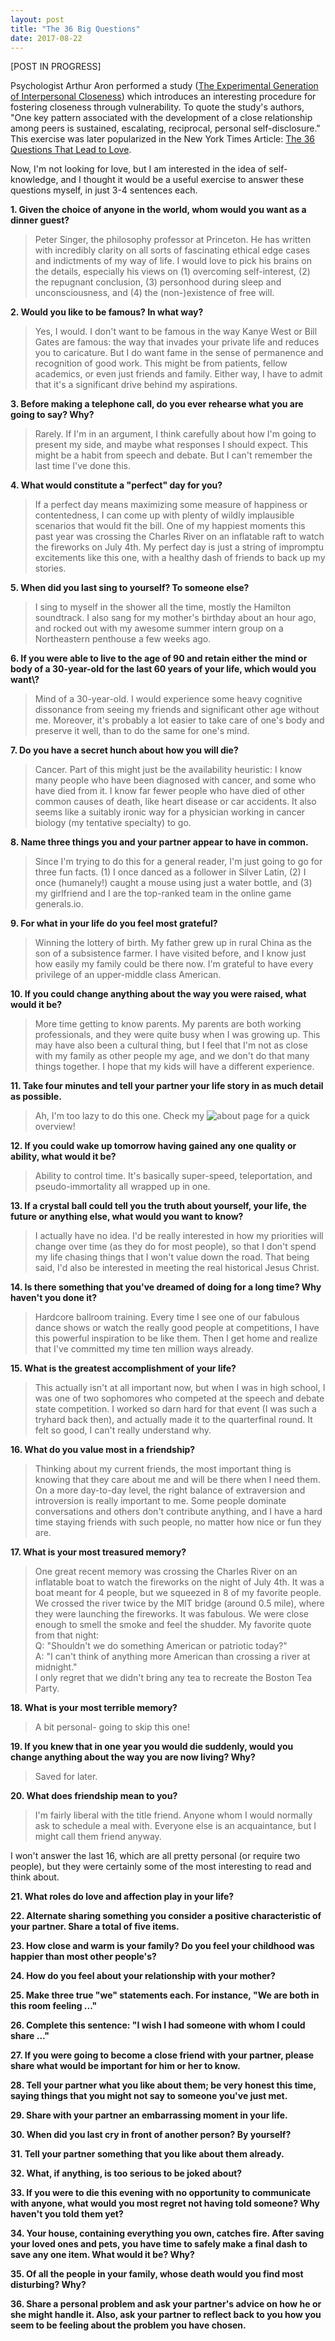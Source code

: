 ```yaml
---
layout: post
title: "The 36 Big Questions"
date: 2017-08-22
---
```


\[POST IN PROGRESS\]

Psychologist Arthur Aron performed a study ([The Experimental Generation of Interpersonal Closeness](http://journals.sagepub.com/doi/pdf/10.1177/0146167297234003)) which introduces an interesting procedure for fostering closeness through vulnerability. To quote the study's authors, "One key pattern associated with the development of a close relationship among peers is sustained, escalating, reciprocal, personal self-disclosure." This exercise was later popularized in the New York Times Article: [The 36 Questions That Lead to Love](https://www.nytimes.com/2015/01/11/fashion/no-37-big-wedding-or-small.html). 

Now, I'm not looking for love, but I am interested in the idea of self-knowledge, and I thought it would be a useful exercise to answer these questions myself, in just 3-4 sentences each. 

**1. Given the choice of anyone in the world, whom would you want as a dinner guest\?**  
> Peter Singer, the philosophy professor at Princeton. He has written with incredibly clarity on all sorts of fascinating ethical edge cases and indictments of my way of life. I would love to pick his brains on the details, especially his views on (1) overcoming self-interest, (2) the repugnant conclusion, (3) personhood during sleep and unconsciousness, and (4) the (non-)existence of free will. 

**2. Would you like to be famous\? In what way\?**  
> Yes, I would. I don't want to be famous in the way Kanye West or Bill Gates are famous: the way that invades your private life and reduces you to caricature. But I do want fame in the sense of permanence and recognition of good work. This might be from patients, fellow academics, or even just friends and family. Either way, I have to admit that it's a significant drive behind my aspirations. 

**3. Before making a telephone call, do you ever rehearse what you are going to say\? Why\?**  
> Rarely. If I'm in an argument, I think carefully about how I'm going to present my side, and maybe what responses I should expect. This might be a habit from speech and debate. But I can't remember the last time I've done this. 

**4. What would constitute a "perfect" day for you\?**  
> If a perfect day means maximizing some measure of happiness or contentedness, I can come up with plenty of wildly implausible scenarios that would fit the bill. One of my happiest moments this past year was crossing the Charles River on an inflatable raft to watch the fireworks on July 4th. My perfect day is just a string of impromptu excitements like this one, with a healthy dash of friends to back up my stories. 

**5. When did you last sing to yourself\? To someone else\?**  
> I sing to myself in the shower all the time, mostly the Hamilton soundtrack. I also sang for my mother's birthday about an hour ago, and rocked out with my awesome summer intern group on a Northeastern penthouse a few weeks ago. 

**6. If you were able to live to the age of 90 and retain either the mind or body of a 30-year-old for the last 60 years of your life, which would you want\\?**  
> Mind of a 30-year-old. I would experience some heavy cognitive dissonance from seeing my friends and significant other age without me. Moreover, it's probably a lot easier to take care of one's body and preserve it well, than to do the same for one's mind. 

**7. Do you have a secret hunch about how you will die\?**  
> Cancer. Part of this might just be the availability heuristic: I know many people who have been diagnosed with cancer, and some who have died from it. I know far fewer people who have died of other common causes of death, like heart disease or car accidents. It also seems like a suitably ironic way for a physician working in cancer biology (my tentative specialty) to go. 

**8. Name three things you and your partner appear to have in common.**  
> Since I'm trying to do this for a general reader, I'm just going to go for three fun facts. (1) I once danced as a follower in Silver Latin, (2) I once (humanely\!) caught a mouse using just a water bottle, and (3) my girlfriend and I are the top-ranked team in the online game generals.io. 

**9. For what in your life do you feel most grateful\?**  
> Winning the lottery of birth. My father grew up in rural China as the son of a subsistence farmer. I have visited before, and I know just how easily my family could be there now. I'm grateful to have every privilege of an upper-middle class American. 

**10. If you could change anything about the way you were raised, what would it be\?**  
> More time getting to know parents. My parents are both working professionals, and they were quite busy when I was growing up. This may have also been a cultural thing, but I feel that I'm not as close with my family as other people my age, and we don't do that many things together. I hope that my kids will have a different experience. 

**11. Take four minutes and tell your partner your life story in as much detail as possible.**  
> Ah, I'm too lazy to do this one. Check my ![about](/about) page for a quick overview\!

**12. If you could wake up tomorrow having gained any one quality or ability, what would it be\?**  
> Ability to control time. It's basically super-speed, teleportation, and pseudo-immortality all wrapped up in one. 

**13. If a crystal ball could tell you the truth about yourself, your life, the future or anything else, what would you want to know\?**  
> I actually have no idea. I'd be really interested in how my priorities will change over time (as they do for most people), so that I don't spend my life chasing things that I won't value down the road. That being said, I'd also be interested in meeting the real historical Jesus Christ.

**14. Is there something that you've dreamed of doing for a long time\? Why haven't you done it\?**  
> Hardcore ballroom training. Every time I see one of our fabulous dance shows or watch the really good people at competitions, I have this powerful inspiration to be like them. Then I get home and realize that I've committed my time ten million ways already. 

**15. What is the greatest accomplishment of your life\?**  
> This actually isn't at all important now, but when I was in high school, I was one of two sophomores who competed at the speech and debate state competition. I worked so darn hard for that event (I was such a tryhard back then), and actually made it to the quarterfinal round. It felt so good, I can't really understand why.

**16. What do you value most in a friendship\?**  
> Thinking about my current friends, the most important thing is knowing that they care about me and will be there when I need them. On a more day-to-day level, the right balance of extraversion and introversion is really important to me. Some people dominate conversations and others don't contribute anything, and I have a hard time staying friends with such people, no matter how nice or fun they are.  

**17. What is your most treasured memory\?**  
> One great recent memory was crossing the Charles River on an inflatable boat to watch the fireworks on the night of July 4th. It was a boat meant for 4 people, but we squeezed in 8 of my favorite people. We crossed the river twice by the MIT bridge (around 0.5 mile), where they were launching the fireworks. It was fabulous. We were close enough to smell the smoke and feel the shudder. My favorite quote from that night:  
Q: "Shouldn't we do something American or patriotic today\?"  
A: "I can't think of anything more American than crossing a river at midnight."  
I only regret that we didn't bring any tea to recreate the Boston Tea Party. 

**18. What is your most terrible memory\?**  
> A bit personal- going to skip this one\!


**19. If you knew that in one year you would die suddenly, would you change anything about the way you are now living\? Why\?**  
> Saved for later.

**20. What does friendship mean to you\?**  
> I'm fairly liberal with the title friend. Anyone whom I would normally ask to schedule a meal with. Everyone else is an acquaintance, but I might call them friend anyway. 


I won't answer the last 16, which are all pretty personal (or require two people), but they were certainly some of the most interesting to read and think about.  

**21. What roles do love and affection play in your life\?**  

**22. Alternate sharing something you consider a positive characteristic of your partner. Share a total of five items.**  

**23. How close and warm is your family\? Do you feel your childhood was happier than most other people's\?**  

**24. How do you feel about your relationship with your mother\?**  

**25. Make three true "we" statements each. For instance, "We are both in this room feeling ..."**  

**26. Complete this sentence: "I wish I had someone with whom I could share ..."**  

**27. If you were going to become a close friend with your partner, please share what would be important for him or her to know.**  

**28. Tell your partner what you like about them; be very honest this time, saying things that you might not say to someone you've just met.**  

**29. Share with your partner an embarrassing moment in your life.**  

**30. When did you last cry in front of another person\? By yourself\?**  

**31. Tell your partner something that you like about them already.**  

**32. What, if anything, is too serious to be joked about\?**  

**33. If you were to die this evening with no opportunity to communicate with anyone, what would you most regret not having told someone\? Why haven't you told them yet\?**  

**34. Your house, containing everything you own, catches fire. After saving your loved ones and pets, you have time to safely make a final dash to save any one item. What would it be\? Why\?**  

**35. Of all the people in your family, whose death would you find most disturbing\? Why\?**  

**36. Share a personal problem and ask your partner's advice on how he or she might handle it. Also, ask your partner to reflect back to you how you seem to be feeling about the problem you have chosen.**  

